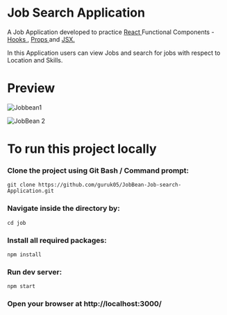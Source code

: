 # Job Search Application 


A Job Application developed to practice <a href="https://reactjs.org/"> React </a> Functional Components - <a href="https://reactjs.org/docs/hooks-overview.html"> Hooks </a>, <a href="https://reactjs.org/docs/components-and-props.html"> Props </a> and <a href="https://reactjs.org/docs/introducing-jsx.html"> JSX.
</a> 

In this Application users can view Jobs and search for jobs with respect to Location and Skills.

# Preview


![Jobbean1](https://user-images.githubusercontent.com/54667515/69914065-d79f1180-1465-11ea-8feb-3ed60a2fdfde.PNG)


![JobBean 2](https://user-images.githubusercontent.com/54667515/69914066-db329880-1465-11ea-8e02-e4aa7dad9e06.PNG)


# To run this project locally 


### Clone the project using Git Bash / Command prompt:
```
git clone https://github.com/guruk05/JobBean-Job-search-Application.git 
```


### Navigate inside the directory by:
```
cd job
```


### Install all required packages:
```
npm install
```

### Run dev server:
```
npm start
```


### Open your browser at http://localhost:3000/

<br>
<br>




 


































